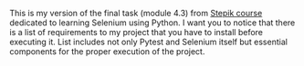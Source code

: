 This is my version of the final task (module 4.3) from [Stepik course](https://stepik.org/course/575/info "Автоматизация тестирования с помощью Selenium и Python") dedicated to learning Selenium using Python. 
I want you to notice that there is a list of requirements to my project that you have to install before executing it.
List includes not only Pytest and Selenium itself but essential components for the proper execution of the project.
